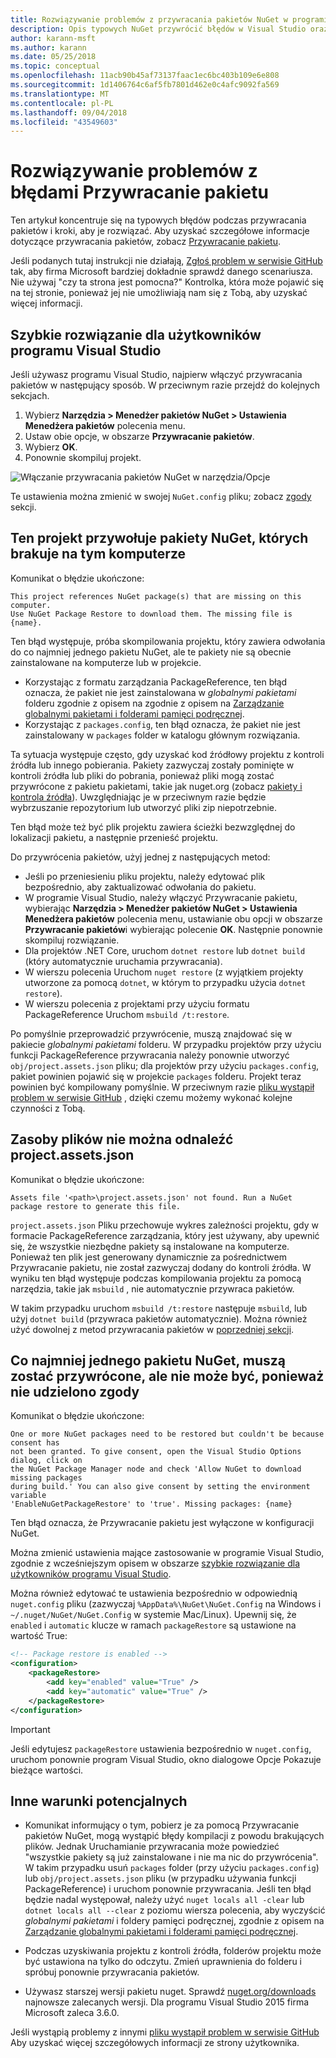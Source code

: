 ```yaml
---
title: Rozwiązywanie problemów z przywracania pakietów NuGet w programie Visual Studio
description: Opis typowych NuGet przywrócić błędów w Visual Studio oraz ze sposobem rozwiązać ten problem.
author: karann-msft
ms.author: karann
ms.date: 05/25/2018
ms.topic: conceptual
ms.openlocfilehash: 11acb90b45af73137faac1ec6bc403b109e6e808
ms.sourcegitcommit: 1d1406764c6af5fb7801d462e0c4afc9092fa569
ms.translationtype: MT
ms.contentlocale: pl-PL
ms.lasthandoff: 09/04/2018
ms.locfileid: "43549603"
---
```

# <a name="troubleshooting-package-restore-errors"></a>Rozwiązywanie problemów z błędami Przywracanie pakietu

Ten artykuł koncentruje się na typowych błędów podczas przywracania pakietów i kroki, aby je rozwiązać. Aby uzyskać szczegółowe informacje dotyczące przywracania pakietów, zobacz [Przywracanie pakietu](../consume-packages/package-restore.md#enabling-and-disabling-package-restore).

Jeśli podanych tutaj instrukcji nie działają, [Zgłoś problem w serwisie GitHub](https://github.com/NuGet/docs.microsoft.com-nuget/issues) tak, aby firma Microsoft bardziej dokładnie sprawdź danego scenariusza. Nie używaj "czy ta strona jest pomocna?" Kontrolka, która może pojawić się na tej stronie, ponieważ jej nie umożliwiają nam się z Tobą, aby uzyskać więcej informacji.

## <a name="quick-solution-for-visual-studio-users"></a>Szybkie rozwiązanie dla użytkowników programu Visual Studio

Jeśli używasz programu Visual Studio, najpierw włączyć przywracania pakietów w następujący sposób. W przeciwnym razie przejdź do kolejnych sekcjach.

1. Wybierz **Narzędzia > Menedżer pakietów NuGet > Ustawienia Menedżera pakietów** polecenia menu.
1. Ustaw obie opcje, w obszarze **Przywracanie pakietów**.
1. Wybierz **OK**.
1. Ponownie skompiluj projekt.

![Włączanie przywracania pakietów NuGet w narzędzia/Opcje](../consume-packages/media/restore-01-autorestoreoptions.png)

Te ustawienia można zmienić w swojej `NuGet.config` pliku; zobacz [zgody](#consent) sekcji.

<a name="missing"></a>

## <a name="this-project-references-nuget-packages-that-are-missing-on-this-computer"></a>Ten projekt przywołuje pakiety NuGet, których brakuje na tym komputerze

Komunikat o błędzie ukończone:

```output
This project references NuGet package(s) that are missing on this computer.
Use NuGet Package Restore to download them. The missing file is {name}.
```

Ten błąd występuje, próba skompilowania projektu, który zawiera odwołania do co najmniej jednego pakietu NuGet, ale te pakiety nie są obecnie zainstalowane na komputerze lub w projekcie.

- Korzystając z formatu zarządzania PackageReference, ten błąd oznacza, że pakiet nie jest zainstalowana w *globalnymi pakietami* folderu zgodnie z opisem na zgodnie z opisem na [Zarządzanie globalnymi pakietami i folderami pamięci podręcznej](managing-the-global-packages-and-cache-folders.md).
- Korzystając z `packages.config`, ten błąd oznacza, że pakiet nie jest zainstalowany w `packages` folder w katalogu głównym rozwiązania.

Ta sytuacja występuje często, gdy uzyskać kod źródłowy projektu z kontroli źródła lub innego pobierania. Pakiety zazwyczaj zostały pominięte w kontroli źródła lub pliki do pobrania, ponieważ pliki mogą zostać przywrócone z pakietu pakietami, takie jak nuget.org (zobacz [pakiety i kontrola źródła](Packages-and-Source-Control.md)). Uwzględniając je w przeciwnym razie będzie wybrzuszanie repozytorium lub utworzyć pliki zip niepotrzebnie.

Ten błąd może też być plik projektu zawiera ścieżki bezwzględnej do lokalizacji pakietu, a następnie przenieść projektu.

Do przywrócenia pakietów, użyj jednej z następujących metod:

- Jeśli po przeniesieniu pliku projektu, należy edytować plik bezpośrednio, aby zaktualizować odwołania do pakietu.
- W programie Visual Studio, należy włączyć Przywracanie pakietu, wybierając **Narzędzia > Menedżer pakietów NuGet > Ustawienia Menedżera pakietów** polecenia menu, ustawianie obu opcji w obszarze **Przywracanie pakietów**i wybierając polecenie  **OK**. Następnie ponownie skompiluj rozwiązanie.
- Dla projektów .NET Core, uruchom `dotnet restore` lub `dotnet build` (który automatycznie uruchamia przywracania).
- W wierszu polecenia Uruchom `nuget restore` (z wyjątkiem projekty utworzone za pomocą `dotnet`, w którym to przypadku użycia `dotnet restore`).
- W wierszu polecenia z projektami przy użyciu formatu PackageReference Uruchom `msbuild /t:restore`.

Po pomyślnie przeprowadzić przywrócenie, muszą znajdować się w pakiecie *globalnymi pakietami* folderu. W przypadku projektów przy użyciu funkcji PackageReference przywracania należy ponownie utworzyć `obj/project.assets.json` pliku; dla projektów przy użyciu `packages.config`, pakiet powinien pojawić się w projekcie `packages` folderu. Projekt teraz powinien być kompilowany pomyślnie. W przeciwnym razie [pliku wystąpił problem w serwisie GitHub](https://github.com/NuGet/docs.microsoft.com-nuget/issues) , dzięki czemu możemy wykonać kolejne czynności z Tobą.

<a name="assets"></a>

## <a name="assets-file-projectassetsjson-not-found"></a>Zasoby plików nie można odnaleźć project.assets.json

Komunikat o błędzie ukończone:

```output
Assets file '<path>\project.assets.json' not found. Run a NuGet package restore to generate this file.
```

`project.assets.json` Pliku przechowuje wykres zależności projektu, gdy w formacie PackageReference zarządzania, który jest używany, aby upewnić się, że wszystkie niezbędne pakiety są instalowane na komputerze. Ponieważ ten plik jest generowany dynamicznie za pośrednictwem Przywracanie pakietu, nie został zazwyczaj dodany do kontroli źródła. W wyniku ten błąd występuje podczas kompilowania projektu za pomocą narzędzia, takie jak `msbuild` , nie automatycznie przywraca pakietów.

W takim przypadku uruchom `msbuild /t:restore` następuje `msbuild`, lub użyj `dotnet build` (przywraca pakietów automatycznie). Można również użyć dowolnej z metod przywracania pakietów w [poprzedniej sekcji](#missing).

<a name="consent"></a>

## <a name="one-or-more-nuget-packages-need-to-be-restored-but-couldnt-be-because-consent-has-not-been-granted"></a>Co najmniej jednego pakietu NuGet, muszą zostać przywrócone, ale nie może być, ponieważ nie udzielono zgody

Komunikat o błędzie ukończone:

```output
One or more NuGet packages need to be restored but couldn't be because consent has
not been granted. To give consent, open the Visual Studio Options dialog, click on
the NuGet Package Manager node and check 'Allow NuGet to download missing packages
during build.' You can also give consent by setting the environment variable
'EnableNuGetPackageRestore' to 'true'. Missing packages: {name}
```

Ten błąd oznacza, że Przywracanie pakietu jest wyłączone w konfiguracji NuGet.

Można zmienić ustawienia mające zastosowanie w programie Visual Studio, zgodnie z wcześniejszym opisem w obszarze [szybkie rozwiązanie dla użytkowników programu Visual Studio](#quick-solution-for-visual-studio-users).

Można również edytować te ustawienia bezpośrednio w odpowiednią `nuget.config` pliku (zazwyczaj `%AppData%\NuGet\NuGet.Config` na Windows i `~/.nuget/NuGet/NuGet.Config` w systemie Mac/Linux). Upewnij się, że `enabled` i `automatic` klucze w ramach `packageRestore` są ustawione na wartość True:

```xml
<!-- Package restore is enabled -->
<configuration>
    <packageRestore>
        <add key="enabled" value="True" />
        <add key="automatic" value="True" />
    </packageRestore>
</configuration>
```

> [!Important]
> Jeśli edytujesz `packageRestore` ustawienia bezpośrednio w `nuget.config`, uruchom ponownie program Visual Studio, okno dialogowe Opcje Pokazuje bieżące wartości.

## <a name="other-potential-conditions"></a>Inne warunki potencjalnych

- Komunikat informujący o tym, pobierz je za pomocą Przywracanie pakietów NuGet, mogą wystąpić błędy kompilacji z powodu brakujących plików. Jednak Uruchamianie przywracania może powiedzieć "wszystkie pakiety są już zainstalowane i nie ma nic do przywrócenia". W takim przypadku usuń `packages` folder (przy użyciu `packages.config`) lub `obj/project.assets.json` pliku (w przypadku używania funkcji PackageReference) i uruchom ponownie przywracania. Jeśli ten błąd będzie nadal występował, należy użyć `nuget locals all -clear` lub `dotnet locals all --clear` z poziomu wiersza polecenia, aby wyczyścić *globalnymi pakietami* i foldery pamięci podręcznej, zgodnie z opisem na [Zarządzanie globalnymi pakietami i folderami pamięci podręcznej](managing-the-global-packages-and-cache-folders.md).

- Podczas uzyskiwania projektu z kontroli źródła, folderów projektu może być ustawiona na tylko do odczytu. Zmień uprawnienia do folderu i spróbuj ponownie przywracania pakietów.

- Używasz starszej wersji pakietu nuget. Sprawdź [nuget.org/downloads](https://www.nuget.org/downloads) najnowsze zalecanych wersji. Dla programu Visual Studio 2015 firma Microsoft zaleca 3.6.0.

Jeśli wystąpią problemy z innymi [pliku wystąpił problem w serwisie GitHub](https://github.com/NuGet/docs.microsoft.com-nuget/issues) Aby uzyskać więcej szczegółowych informacji ze strony użytkownika.